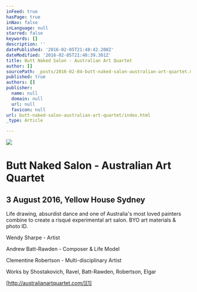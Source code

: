 ```yaml
---
inFeed: true
hasPage: true
inNav: false
inLanguage: null
starred: false
keywords: []
description: ''
datePublished: '2016-02-05T21:48:42.208Z'
dateModified: '2016-02-05T21:48:39.301Z'
title: Butt Naked Salon - Australian Art Quartet
author: []
sourcePath: _posts/2016-02-04-butt-naked-salon-australian-art-quartet.md
published: true
authors: []
publisher:
  name: null
  domain: null
  url: null
  favicon: null
url: butt-naked-salon-australian-art-quartet/index.html
_type: Article

---
```

![](https://the-grid-user-content.s3-us-west-2.amazonaws.com/110e0baa-90c9-4fe7-8711-5a75983f4ad7.jpg)

# Butt Naked Salon - Australian Art Quartet

## 3 August 2016, Yellow House Sydney

Life drawing, absurdist dance and one of Australia's most loved painters combine to create a risqué experimental art salon. BYO art materials & photo ID.

Wendy Sharpe - Artist

[][0]

Andrew Batt-Rawden - Composer & Life Model

Clementine Robertson - Multi-disciplinary Artist

Works by Shostakovich, Ravel, Batt-Rawden, Robertson, Elgar

[http://australianartquartet.com/][1]

[0]: http://www.chronologyarts.net/content/andrew-batt-rawden
[1]: http://australianartquartet.com/